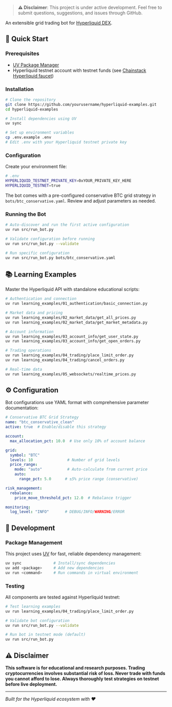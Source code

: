 > **⚠️ Disclaimer**: This project is under active development. Feel free to submit questions, suggestions, and issues through GitHub.

An extensible grid trading bot for [Hyperliquid DEX](https://hyperliquid.xyz).

## 🚀 Quick Start

### **Prerequisites**
- [UV Package Manager](https://github.com/astral-sh/uv)
- Hyperliquid testnet account with testnet funds (see [Chainstack Hyperliquid faucet](https://faucet.chainstack.com/hyperliquid-testnet-faucet))

### **Installation**

```bash
# Clone the repository
git clone https://github.com/yourusername/hyperliquid-examples.git
cd hyperliquid-examples

# Install dependencies using UV
uv sync

# Set up environment variables
cp .env.example .env
# Edit .env with your Hyperliquid testnet private key
```

### **Configuration**

Create your environment file:
```bash
# .env
HYPERLIQUID_TESTNET_PRIVATE_KEY=0xYOUR_PRIVATE_KEY_HERE
HYPERLIQUID_TESTNET=true
```

The bot comes with a pre-configured conservative BTC grid strategy in `bots/btc_conservative.yaml`. Review and adjust parameters as needed.

### **Running the Bot**

```bash
# Auto-discover and run the first active configuration
uv run src/run_bot.py

# Validate configuration before running
uv run src/run_bot.py --validate

# Run specific configuration
uv run src/run_bot.py bots/btc_conservative.yaml
```

## 📚 Learning Examples

Master the Hyperliquid API with standalone educational scripts:

```bash
# Authentication and connection
uv run learning_examples/01_authentication/basic_connection.py

# Market data and pricing
uv run learning_examples/02_market_data/get_all_prices.py
uv run learning_examples/02_market_data/get_market_metadata.py

# Account information
uv run learning_examples/03_account_info/get_user_state.py
uv run learning_examples/03_account_info/get_open_orders.py

# Trading operations
uv run learning_examples/04_trading/place_limit_order.py
uv run learning_examples/04_trading/cancel_orders.py

# Real-time data
uv run learning_examples/05_websockets/realtime_prices.py
```

## ⚙️ Configuration

Bot configurations use YAML format with comprehensive parameter documentation:

```yaml
# Conservative BTC Grid Strategy
name: "btc_conservative_clean"
active: true  # Enable/disable this strategy

account:
  max_allocation_pct: 10.0  # Use only 10% of account balance

grid:
  symbol: "BTC"
  levels: 10               # Number of grid levels
  price_range:
    mode: "auto"           # Auto-calculate from current price
    auto:
      range_pct: 5.0      # ±5% price range (conservative)

risk_management:
  rebalance:
    price_move_threshold_pct: 12.0  # Rebalance trigger

monitoring:
  log_level: "INFO"       # DEBUG/INFO/WARNING/ERROR
```

## 🔧 Development

### **Package Management**
This project uses [UV](https://github.com/astral-sh/uv) for fast, reliable dependency management:

```bash
uv sync              # Install/sync dependencies
uv add <package>     # Add new dependencies
uv run <command>     # Run commands in virtual environment
```

### **Testing**
All components are tested against Hyperliquid testnet:

```bash
# Test learning examples
uv run learning_examples/04_trading/place_limit_order.py

# Validate bot configuration
uv run src/run_bot.py --validate

# Run bot in testnet mode (default)
uv run src/run_bot.py
```

## ⚠️ Disclaimer

**This software is for educational and research purposes. Trading cryptocurrencies involves substantial risk of loss. Never trade with funds you cannot afford to lose. Always thoroughly test strategies on testnet before live deployment.**

---

*Built for the Hyperliquid ecosystem with ❤️*